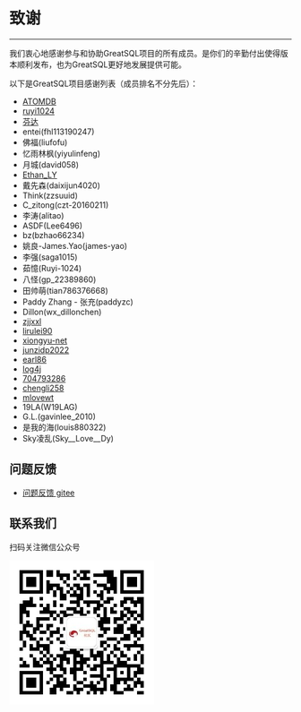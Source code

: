 # 致谢
---
我们衷心地感谢参与和协助GreatSQL项目的所有成员。是你们的辛勤付出使得版本顺利发布，也为GreatSQL更好地发展提供可能。

以下是GreatSQL项目感谢列表（成员排名不分先后）：

- [ATOMDB](https://atomdb.com)
- [ruyi1024](https://gitee.com/ruyi1024)
- [芬达](https://gitee.com/fanderchan)
- entei(fhl113190247)
- 佛福(liufofu)
- 忆雨林枫(yiyulinfeng)
- 月城(david058)
- [Ethan_LY](https://gitee.com/ethan-ly)
- 戴先森(daixijun4020)
- Think(zzsuuid)
- C_zitong(czt-20160211)
- 李涛(alitao)
- ASDF(Lee6496)
- bz(bzhao66234)
- 姚良-James.Yao(james-yao)
- 李强(saga1015)
- 茹憶(Ruyi-1024)
- 八怪(gp_22389860)
- 田帅萌(tian786376668)
- Paddy Zhang - 张充(paddyzc)
- Dillon(wx_dillonchen)
- [zjjxxl](https://gitee.com/zjjxxl)
- [lirulei90](https://gitee.com/lirulei90)
- [xiongyu-net](https://gitee.com/xiongyu-net)
- [junzidp2022](https://gitee.com/junzidp2022)
- [earl86](https://gitee.com/earl86)
- [log4j](https://gitee.com/log4j)
- [704793286](https://gitee.com/704793286)
- [chengli258](https://gitee.com/chengli258)
- [mlovewt](https://gitee.com/mlovewt)
- 19LA(W19LAG)
- G.L.(gavinlee_2010)
- 是我的海(louis880322)
- Sky凌乱(Sky__Love__Dy)


**问题反馈**
---
- [问题反馈 gitee](https://gitee.com/GreatSQL/GreatSQL-Manual/issues)


**联系我们**
---

扫码关注微信公众号

![greatsql-wx](/greatsql-wx.jpg)
